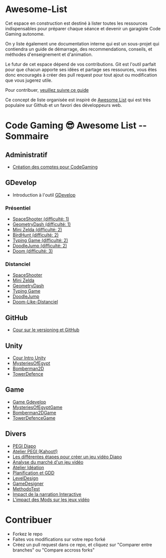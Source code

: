 # Awesome-List

Cet espace en construction est destiné à lister toutes les ressources indispensables pour préparer chaque séance et devenir un garagiste Code Gaming autonome.

On y liste également une documentation interne qui est un sous-projet qui contiendra un guide de démarrage, des recommendations, conseils, et méthodes d'enseignement et d'animation.

Le futur de cet espace dépend de vos contributions. Git est l'outil parfait pour que chacun apporte ses idées et partage ses ressources, vous êtes donc encouragés à créer des pull request pour tout ajout ou modification que vous jugerez utile.

Pour contribuer, [veuillez suivre ce guide](#contribuer)

Ce concept de liste organisée est inspiré de [Awesome List](https://github.com/sindresorhus/awesome) qui est très populaire sur Github et un favori des développeurs web.

# Code Gaming 😎 Awesome List -- Sommaire

## Administratif

- [Création des comptes pour CodeGaming](https://github.com/g404-code-gaming/CreationCompteCodeGaming)

## GDevelop

 - Introduction à l'outil [GDevelop](#GDevelop)
### Présentiel
 - [SpaceShooter (difficulté: 1)](https://github.com/g404-code-gaming/SpaceShooter_CodeGaming)
 - [GeometryDash (difficulté: 1)](https://github.com/g404-code-gaming/GeometryDash_CodeGaming)
 - [Mini Zelda (difficulté: 2)](https://github.com/g404-code-gaming/Zelda-Like-CodeGaming)
 - [BirdHunt (difficulté: 2)](https://github.com/g404-code-gaming/BirdHunt)
 - [Typing Game (difficulté: 2)](https://github.com/g404-code-gaming/TypingGame)
 - [DoodleJump (difficulté: 2)](https://github.com/g404-code-gaming/Doodle-Jump-Like)
 - [Doom (difficulté: 3)](https://github.com/g404-code-gaming/DoomLike_CodeGaming)

 ### Distanciel
 - [SpaceShooter](https://github.com/g404-code-gaming/SpaceShooterDistanciel)
 - [Mini Zelda](https://github.com/g404-code-gaming/ZeldaDistanciel)
 - [GeometryDash](https://github.com/g404-code-gaming/GeometryDashDistanciel)
 - [Typing Game](https://github.com/g404-code-gaming/TypingGameDistanciel)
 - [DoodleJump](https://github.com/g404-code-gaming/Doodle-Jump-Distanciel)
 - [Doom-Like-Distanciel](https://github.com/g404-code-gaming/Doom-Like-Distanciel)

## GitHub

 - [Cour sur le versioning et GitHub](https://github.com/g404-code-gaming/Cours-Versioning-GitHub/tree/main)


## Unity

 - [Cour Intro Unity](https://github.com/g404-code-gaming/Cour-Intro-Unity)
 - [MysteriesOfEgypt](https://github.com/g404-code-gaming/MysteriesOfEgypt)
 - [Bomberman2D](https://github.com/g404-code-gaming/Bomberman2D/tree/main/Création-Du-Jeu)
 - [TowerDefence](https://github.com/g404-code-gaming/TowerDefence)

## Game
- [Game Gdevelop](https://drive.google.com/drive/folders/1fKLuz-IW2wEa0GKOQtvs3wpEfYmaHTyh)
- [MysteriesOfEgyptGame](https://github.com/g404-code-gaming/MysteriesOfEgyptGame)
- [Bomberman2DGame](https://github.com/g404-code-gaming/Bomberman2DGame)
- [TowerDefenceGame](https://github.com/g404-code-gaming/TowerDefenceGame)

## Divers

 - [PEGI Diapo](https://docs.google.com/presentation/d/1Gk98aRqTVBGvoG72nRFTbzsaAk6FrBno7NBpBULBJLI/edit#slide=id.g260c9f4d6eb_0_0)
 - [Atelier PEGI (Kahoot!)](https://create.kahoot.it/share/atelier-pegi/04e7a851-f21d-4383-b710-853041826f14)
 - [Les différentes étapes pour créer un jeu vidéo Diapo](https://docs.google.com/presentation/d/1QYttBEUXxV8z1SkGnxEV128GFIyC5pQs8lUqcrbQ_Z0/edit#slide=id.g260c9f4d6eb_0_32)
 - [Analyse du marché d'un jeu vidéo](https://docs.google.com/presentation/d/1D7r2RBZOikhWSURqnx-An3YgcbL6Q-Y3CBuvGmEg3YE/edit#slide=id.g260c9f4d6eb_0_0)
 - [Atelier Idéation](https://docs.google.com/presentation/d/1ckUPDCtiEqG1isUnZLHKi6-qWBxeeDbdmxZebRYT8C0/edit#slide=id.g260c9f4d6eb_0_0) 
 - [Planification et GDD](https://docs.google.com/presentation/d/1PUgHhzh8BHJMqLmBzIhaqJTye0G08-8oOYiy6McQBa0/edit#slide=id.g260c9f4d6eb_0_0)
 - [LevelDesign](https://docs.google.com/presentation/d/1TVOG5mHLvqOHfiQdj5TcNJFE3cqA1Tn_7630uMcSi9M/edit#slide=id.g260c9f4d6eb_0_0)
 - [GameDesigner](https://docs.google.com/presentation/d/11CMG61NzNfgFLMnxdNecwpzMvLK9B9rLOK_le2NNXEM/edit#slide=id.g260c9f4d6eb_0_0)
 - [MethodoTest](https://docs.google.com/presentation/d/1wsStZfm1KTXvRUcWLJdZgWLLjbzykceKpTb6BW1n5-w/edit#slide=id.g260c9f4d6eb_0_0)
 - [Impact de la narration Interactive](https://docs.google.com/presentation/d/17bLVi8QgX4ioTiN0U-0IX077lDgf3pctmnfcjhd6IGQ/edit#slide=id.g29fbc71d577_0_21)
 - [L'impact des Mods sur les jeux vidéo](https://docs.google.com/presentation/d/1Y_PWQPoMvTyGyPRKZbBct0pJZqt1uzRkg608LzSQH_k/edit)

# Contribuer

- Forkez le repo
- Faites vos modifications sur votre repo forké
- Créez un pull request dans ce repo, et cliquez sur "Comparer entre branches" ou "Compare accross forks"
